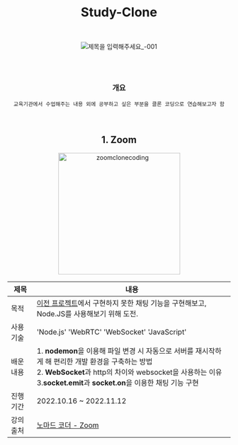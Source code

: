 <div align=center>

<h1> Study-Clone </h1>

<br>

![제목을 입력해주세요_-001](https://user-images.githubusercontent.com/104408788/208852332-8e868815-819d-4e98-92db-a239bce6d45f.png)

<br>
<br>

### 개요 

```
교육기관에서 수업해주는 내용 외에 공부하고 싶은 부분을 클론 코딩으로 연습해보고자 함
```

<br>


## 1. Zoom 

<img width="275" alt="zoomclonecoding" src="https://user-images.githubusercontent.com/104408788/208853101-57761f30-0a83-4344-ac64-b7cc3b5d7227.png">


|제목|내용|
|--------|-----|
|  목적  |[이전 프로젝트](https://github.com/Boyaa/Banada)에서 구현하지 못한 채팅 기능을 구현해보고, Node.JS를 사용해보기 위해 도전.|
|사용 기술|'Node.js' 'WebRTC' 'WebSocket' 'JavaScript'|
|배운 내용|1. **nodemon**을 이용해 파일 변경 시 자동으로 서버를 재시작하게 해 편리한 개발 환경을 구축하는 방법 <br> 2. **WebSocket**과 http의 차이와 websocket을 사용하는 이유 <br> 3.**socket.emit**과 **socket.on**을 이용한 채팅 기능 구현<br>|
|진행 기간| 2022.10.16 ~ 2022.11.12|
|강의 출처|[노마드 코더 - Zoom](https://nomadcoders.co/noom/lobby)|


</div>
